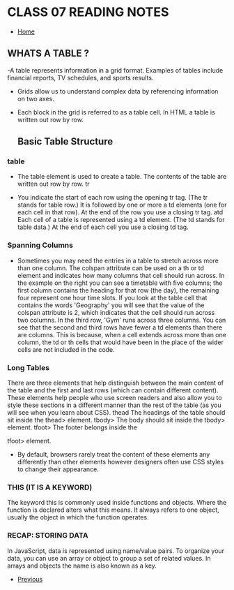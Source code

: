 # CLASS 07 READING NOTES

- [Home](https://seidomo.github.io/201-reading-notes/home) 

## WHATS A TABLE ?
-A table represents information in a grid format.
Examples of tables include financial reports, TV
schedules, and sports results.

- Grids allow us to understand
  complex data by referencing
  information on two axes.

- Each block in the grid is referred
  to as a table cell. In HTML a
  table is written out row by row.

  ## Basic Table Structure

 ### table
- The table element is used
 to create a table. The contents
 of the table are written out row
 by row.
 tr
 
- You indicate the start of each
  row using the opening tr tag. 
 (The tr stands for table row.)
 It is followed by one or more
 a td elements (one for each cell
 in that row).
 At the end of the row you use a
 closing tr tag.
  atd
 Each cell of a table is
 represented using a td
 element. (The td stands for 
 table data.)
 At the end of each cell you use a
 closing td tag.

### Spanning Columns

- Sometimes you may need the
  entries in a table to stretch
 across more than one column.
 The colspan attribute can be
 used on a th or td element
 and indicates how many columns
 that cell should run across.
 In the example on the right
 you can see a timetable with
 five columns; the first column
 contains the heading for that
 row (the day), the remaining four
 represent one hour time slots.
 If you look at the table cell that
 contains the words 'Geography'
 you will see that the value of the
 colspan attribute is 2, which
 indicates that the cell should run
 across two columns. In the third
row, 'Gym' runs across three
columns.
You can see that the second
and third rows have fewer
 a td elements than there are
columns. This is because, when
a cell extends across more than
one column, the td or th
cells that would have been in the
place of the wider cells are not
included in the code.

### Long Tables

There are three elements that
help distinguish between the
main content of the table and
the first and last rows (which can
contain different content).
These elements help people
who use screen readers and also
allow you to style these sections
in a different manner than the
rest of the table (as you will see
when you learn about CSS).
thead
The headings of the table should
sit inside the thead> element.
tbody>
The body should sit inside the
tbody> element.
tfoot>
The footer belongs inside the

tfoot> element.

- By default, browsers rarely treat
 the content of these elements
any differently than other
elements however designers
often use CSS styles to change 
their appearance.

### THIS (IT IS A KEYWORD) 

The keyword this is commonly used inside functions and objects.
Where the function is declared alters what this means. It always refers
to one object, usually the object in which the function operates. 

### RECAP: STORING DATA 

In JavaScript, data is represented using name/value pairs.
To organize your data, you can use an array or object to group a set of
related values. In arrays and objects the name is also known as a key. 


- [Previous](https://seidomo.github.io/201-reading-notes/class06) 
